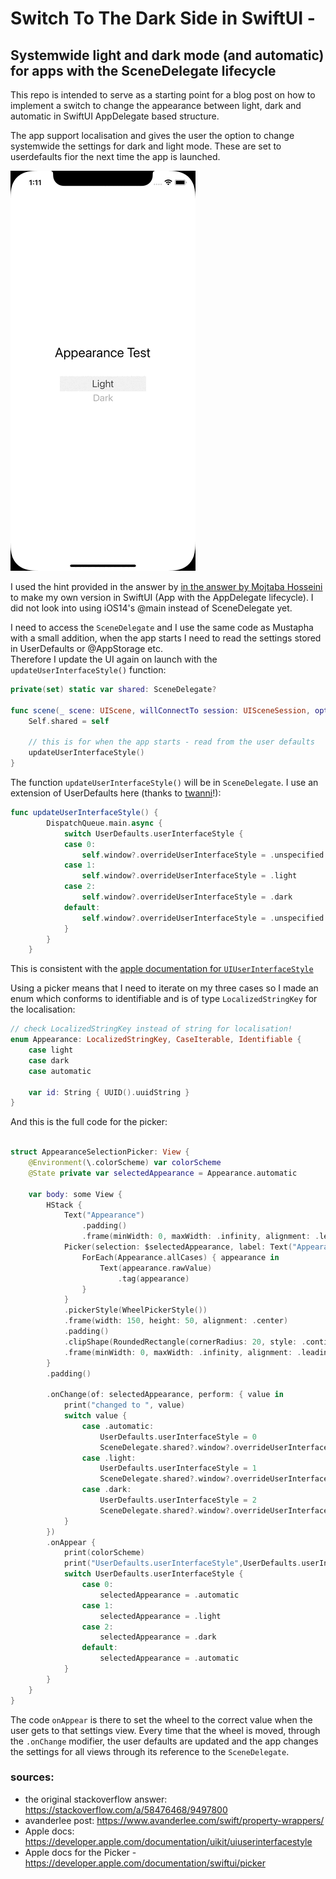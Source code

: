 # Switch To The Dark Side in SwiftUI - 

## Systemwide light and dark mode (and automatic) for apps with the SceneDelegate lifecycle


This repo is intended to serve as a starting point for a blog post on how to implement a switch to change the appearance between light, dark and automatic in SwiftUI AppDelegate based structure.


The app support localisation and gives the user the option to change systemwide the settings for dark and light mode. These are set to userdefaults fior the next time the app is launched.

!["appearance.gif"](SwitchToTheDarkSide/appearance.gif)

I used the hint provided in the answer by [in the answer by Mojtaba Hosseini][1] to make my own version in SwiftUI (App with the AppDelegate lifecycle). I did not look into using iOS14's @main instead of SceneDelegate yet.


I need to access the `SceneDelegate` and I use the same code as Mustapha with a small addition, when the app starts I need to read the settings stored in UserDefaults or @AppStorage etc.  
Therefore I update the UI again on launch with the `updateUserInterfaceStyle()` function:   

```swift
private(set) static var shared: SceneDelegate?

func scene(_ scene: UIScene, willConnectTo session: UISceneSession, options connectionOptions: UIScene.ConnectionOptions) {
    Self.shared = self

    // this is for when the app starts - read from the user defaults
    updateUserInterfaceStyle()
}
```

The function `updateUserInterfaceStyle()` will be in `SceneDelegate`.
I use an extension of UserDefaults here (thanks to [twanni][3]!):    

```swift
func updateUserInterfaceStyle() {
		DispatchQueue.main.async {
			switch UserDefaults.userInterfaceStyle {
			case 0:
				self.window?.overrideUserInterfaceStyle = .unspecified
			case 1:
				self.window?.overrideUserInterfaceStyle = .light
			case 2:
				self.window?.overrideUserInterfaceStyle = .dark
			default:
				self.window?.overrideUserInterfaceStyle = .unspecified
			}
		}
	}
```

This is consistent with the [apple documentation for `UIUserInterfaceStyle`][4]

Using a picker means that I need to iterate on my three cases so I made an enum which conforms to identifiable and is of type `LocalizedStringKey` for the localisation:  

```swift
// check LocalizedStringKey instead of string for localisation!
enum Appearance: LocalizedStringKey, CaseIterable, Identifiable {
	case light
	case dark
	case automatic

	var id: String { UUID().uuidString }
}
``` 

And this is the full code for the picker:  
```swift

struct AppearanceSelectionPicker: View {
	@Environment(\.colorScheme) var colorScheme
	@State private var selectedAppearance = Appearance.automatic

	var body: some View {
		HStack {
			Text("Appearance")
				.padding()
				.frame(minWidth: 0, maxWidth: .infinity, alignment: .leading)
			Picker(selection: $selectedAppearance, label: Text("Appearance"))  {
				ForEach(Appearance.allCases) { appearance in
					Text(appearance.rawValue)
						.tag(appearance)
				}
			}
			.pickerStyle(WheelPickerStyle())
			.frame(width: 150, height: 50, alignment: .center)
			.padding()
			.clipShape(RoundedRectangle(cornerRadius: 20, style: .continuous))
			.frame(minWidth: 0, maxWidth: .infinity, alignment: .leading)
		}
		.padding()

		.onChange(of: selectedAppearance, perform: { value in
			print("changed to ", value)
			switch value {
				case .automatic:
					UserDefaults.userInterfaceStyle = 0
					SceneDelegate.shared?.window?.overrideUserInterfaceStyle =  .unspecified
				case .light:
					UserDefaults.userInterfaceStyle = 1
					SceneDelegate.shared?.window?.overrideUserInterfaceStyle =  .light
				case .dark:
					UserDefaults.userInterfaceStyle = 2
					SceneDelegate.shared?.window?.overrideUserInterfaceStyle =  .dark
			}
		})
		.onAppear {
			print(colorScheme)
			print("UserDefaults.userInterfaceStyle",UserDefaults.userInterfaceStyle)
			switch UserDefaults.userInterfaceStyle {
				case 0:
					selectedAppearance = .automatic
				case 1:
					selectedAppearance = .light
				case 2:
					selectedAppearance = .dark
				default:
					selectedAppearance = .automatic
			}
		}
	}
}
```

The code `onAppear` is there to set the wheel to the correct value when the user gets to that settings view. Every time that the wheel is moved, through the `.onChange` modifier, the user defaults are updated and the app changes the settings for all views through its reference to the `SceneDelegate`. 




  [1]: https://stackoverflow.com/a/58476468/9497800
  [3]: https://www.avanderlee.com/swift/property-wrappers/
  [4]: https://developer.apple.com/documentation/uikit/uiuserinterfacestyle


### sources:  
- the original stackoverflow answer: https://stackoverflow.com/a/58476468/9497800  
- avanderlee post: https://www.avanderlee.com/swift/property-wrappers/  
- Apple docs: https://developer.apple.com/documentation/uikit/uiuserinterfacestyle  
- Apple docs for the Picker - https://developer.apple.com/documentation/swiftui/picker



